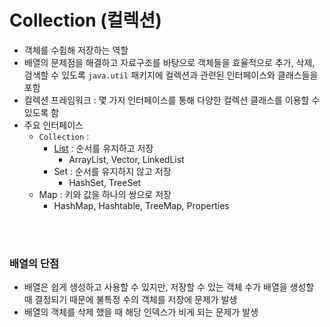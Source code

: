 # Collection (컬렉션)
- 객체를 수쥡해 저장하는 역할
- 배열의 문제점을 해결하고 자료구조를 바탕으로 객체들을 효율적으로 추가, 삭제, 검색할 수 있도록 ```java.util``` 패키지에 컬렉션과 관련된 인터페이스와 클래스들을 포함
- 컬렉션 프레임워크 : 몇 가지 인터페이스를 통해 다양한 컬렉션 클래스를 이용할 수 있도록 함
- 주요 인터페이스
    - ```Collection``` : 
        - [List](https://github.com/Jserim420/java/blob/main/Collection/List.md) : 순서를 유지하고 저장
            - ArrayList, Vector, LinkedList
        - Set : 순서를 유지하지 않고 저장
            - HashSet, TreeSet
    - Map : 키와 값을 하나의 쌍으로 저장
        - HashMap, Hashtable, TreeMap, Properties

<br>
<br>

### 배열의 단점
- 배열은 쉽게 생성하고 사용할 수 있지만, 저장할 수 있는 객체 수가 배열을 생성할 때 결정되기 때문에 불특정 수의 객체를 저장에 문제가 발생
- 배열의 객체를 삭제 했을 때 해당 인덱스가 비게 되는 문제가 발생